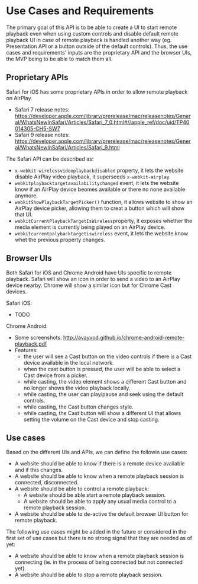 # Use Cases and Requirements

The primary goal of this API is to be able to create a UI to start remote playback even when using custom controls and disable default remote playback UI in case of remote playback is handled another way (eg. Presentation API or a button outside of the default controls). Thus, the use cases and requirements' inputs are the proprietary API and the browser UIs, the MVP being to be able to match them all.

## Proprietary APIs

Safari for iOS has some proprietary APIs in order to allow remote playback on AirPlay.
- Safari 7 release notes: https://developer.apple.com/library/prerelease/mac/releasenotes/General/WhatsNewInSafari/Articles/Safari_7_0.html#//apple_ref/doc/uid/TP40014305-CH5-SW7
- Safari 9 release notes: https://developer.apple.com/library/prerelease/mac/releasenotes/General/WhatsNewInSafari/Articles/Safari_9.html

The Safari API can be described as:
- ```x-webkit-wirelessvideoplaybackdisabled``` property, it lets the website disable AirPlay video playback, it superseeds ```x-webkit-airplay```.
- ```webkitplaybacktargetavailabilitychanged``` event, it lets the website know if an AirPlay device beomes available or there no none available anymore.
- ```webkitShowPlaybackTargetPicker()``` function, it allows website to show an AirPlay device picker, allowing them to creat a button which will show that UI.
- ```webkitCurrentPlaybackTargetIsWireless```property, it exposes whether the media element is currently being played on an AirPlay device.
- ```webkitcurrentpalybacktargetiswireless``` event, it lets the website know whet the previous property changes.


## Browser UIs

Both Safari for iOS and Chrome Android have UIs specific to remote playback. Safari will show an icon in order to send a video to an AirPlay device nearby. Chrome will show a similar icon but for Chrome Cast devices.

Safari iOS:
- TODO

Chrome Android:
- Some screenshots: http://avayvod.github.io/chrome-android-remote-playback.pdf
- Features:
  - the user will see a Cast button on the video controls if there is a Cast device available in the local network.
  - when the cast button is pressed, the user will be able to select a Cast device from a picker.
  - while casting, the video element shows a different Cast button and no longer shows the video playback locally.
  - while casting, the user can play/pause and seek using the default controls.
  - while casting, the Cast button changes style.
  - while casting, the Cast button will show a different UI that allows setting the volume on the Cast device and stop casting.

## Use cases

Based on the different UIs and APIs, we can define the followin use cases:
- A website should be able to know if there is a remote device available and if this changes.
- A website should be able to know when a remote playback session is connected, disconnected.
- A website should be able to control a remote playback:
  - A website should be able start a remote playback session.
  - A website should be able to apply any usual media control to a remote playback session.
- A website should be able to de-active the default browser UI button for remote playback.

The following use cases might be added in the future or considered in the first set of use cases but there is no strong signal that they are needed as of yet:
- A website should be able to know when a remote playback session is connecting (ie. in the process of being connected but not connected yet).
- A website should be able to stop a remote playback session.
